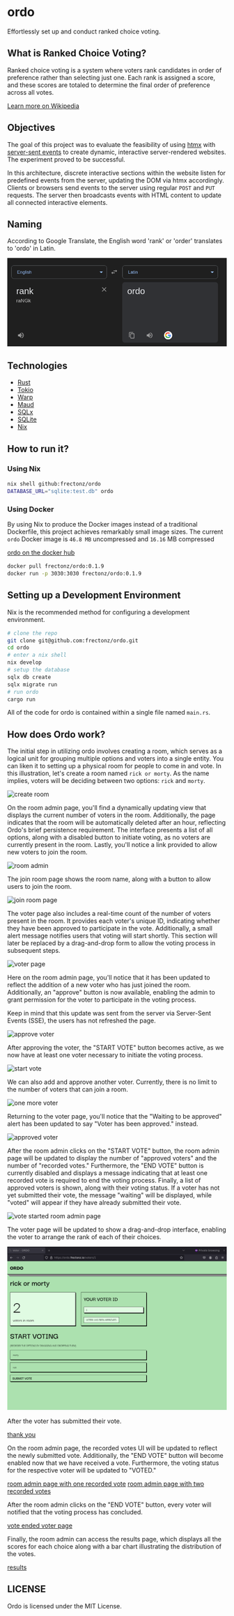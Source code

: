 # ordo

Effortlessly set up and conduct ranked choice voting.

## What is Ranked Choice Voting?

Ranked choice voting is a system where voters rank candidates in order of preference rather than selecting just one. Each rank is assigned a score, and these scores are totaled to determine the final order of preference across all votes.

[Learn more on Wikipedia](https://en.wikipedia.org/wiki/Ranked_voting)

## Objectives

The goal of this project was to evaluate the feasibility of using [htmx](https://htmx.org/) with [server-sent events](https://developer.mozilla.org/en-US/docs/Web/API/Server-sent_events/Using_server-sent_events) to create dynamic, interactive server-rendered websites. The experiment proved to be successful.

In this architecture, discrete interactive sections within the website listen for predefined events from the server, updating the DOM via htmx accordingly. Clients or browsers send events to the server using regular `POST` and `PUT` requests. The server then broadcasts events with HTML content to update all connected interactive elements.

## Naming

According to Google Translate, the English word 'rank' or 'order' translates to 'ordo' in Latin.

![ordo name](./screenshots/name.png)

## Technologies

- [Rust](https://www.rust-lang.org/)
- [Tokio](https://tokio.rs/)
- [Warp](https://github.com/seanmonstar/warp)
- [Maud](https://maud.lambda.xyz/)
- [SQLx](https://github.com/launchbadge/sqlx)
- [SQLite](https://sqlite.org/)
- [Nix](https://nixos.org/)

## How to run it?

### Using Nix

```bash
nix shell github:frectonz/ordo
DATABASE_URL="sqlite:test.db" ordo
```

### Using Docker

By using Nix to produce the Docker images instead of a traditional Dockerfile, this project achieves remarkably small image sizes. The current `ordo` Docker image is `46.8 MB` uncompressed and `16.16` MB compressed

[ordo on the docker hub](https://hub.docker.com/r/frectonz/ordo)

```bash
docker pull frectonz/ordo:0.1.9
docker run -p 3030:3030 frectonz/ordo:0.1.9
```

## Setting up a Development Environment

Nix is the recommended method for configuring a development environment.

```bash
# clone the repo
git clone git@github.com:frectonz/ordo.git
cd ordo
# enter a nix shell
nix develop
# setup the database
sqlx db create
sqlx migrate run
# run ordo
cargo run
```

All of the code for ordo is contained within a single file named `main.rs`.

## How does Ordo work?

The initial step in utilizing ordo involves creating a room, which serves as a logical unit for grouping multiple options and voters into a single entity. You can liken it to setting up a physical room for people to come in and vote. In this illustration, let's create a room named `rick or morty`. As the name implies, voters will be deciding between two options: `rick` and `morty`.

![create room](./screenshots/1.png)

On the room admin page, you'll find a dynamically updating view that displays the current number of voters in the room. Additionally, the page indicates that the room will be automatically deleted after an hour, reflecting Ordo's brief persistence requirement. The interface presents a list of all options, along with a disabled button to initiate voting, as no voters are currently present in the room. Lastly, you'll notice a link provided to allow new voters to join the room.

![room admin](./screenshots/2.png)

The join room page shows the room name, along with a button to allow users to join the room.

![join room page](./screenshots/3.png)

The voter page also includes a real-time count of the number of voters present in the room. It provides each voter's unique ID, indicating whether they have been approved to participate in the vote. Additionally, a small alert message notifies users that voting will start shortly. This section will later be replaced by a drag-and-drop form to allow the voting process in subsequent steps.

![voter page](./screenshots/4.png)

Here on the room admin page, you'll notice that it has been updated to reflect the addition of a new voter who has just joined the room. Additionally, an "approve" button is now available, enabling the admin to grant permission for the voter to participate in the voting process.

Keep in mind that this update was sent from the server via Server-Sent Events (SSE), the users has not refreshed the page.

![approve voter](./screenshots/5.png)

After approving the voter, the "START VOTE" button becomes active, as we now have at least one voter necessary to initiate the voting process.

![start vote](./screenshots/6.png)

We can also add and approve another voter. Currently, there is no limit to the number of voters that can join a room.

![one more voter](./screenshots/7.png)

Returning to the voter page, you'll notice that the "Waiting to be approved" alert has been updated to say "Voter has been approved." instead.

![approved voter](./screenshots/8.png)

After the room admin clicks on the "START VOTE" button, the room admin page will be updated to display the number of "approved voters" and the number of "recorded votes." Furthermore, the "END VOTE" button is currently disabled and displays a message indicating that at least one recorded vote is required to end the voting process. Finally, a list of approved voters is shown, along with their voting status. If a voter has not yet submitted their vote, the message "waiting" will be displayed, while "voted" will appear if they have already submitted their vote.

![vote started room admin page](./screenshots/9.png)

The voter page will be updated to show a drag-and-drop interface, enabling the voter to arrange the rank of each of their choices.

![voting page](./screenshots/10.png)

After the voter has submitted their vote.

[thank you](./screenshots/11.png)

On the room admin page, the recorded votes UI will be updated to reflect the newly submitted vote. Additionally, the "END VOTE" button will become enabled now that we have received a vote. Furthermore, the voting status for the respective voter will be updated to "VOTED."

[room admin page with one recorded vote](./screenshots/12.png)
[room admin page with two recorded votes](./screenshots/13.png)

After the room admin clicks on the "END VOTE" button, every voter will notified that the voting process has concluded.

[vote ended voter page](./screenshots/14.png)

Finally, the room admin can access the results page, which displays all the scores for each choice along with a bar chart illustrating the distribution of the votes.

[results](./screenshots/15.png)

## LICENSE

Ordo is licensed under the MIT License.
